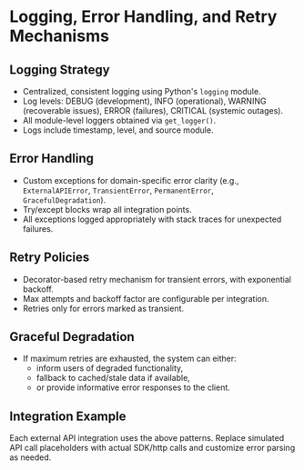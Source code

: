 # Logging, Error Handling, and Retry Mechanisms

## Logging Strategy
- Centralized, consistent logging using Python's `logging` module.
- Log levels: DEBUG (development), INFO (operational), WARNING (recoverable issues), ERROR (failures), CRITICAL (systemic outages).
- All module-level loggers obtained via `get_logger()`.
- Logs include timestamp, level, and source module.

## Error Handling
- Custom exceptions for domain-specific error clarity (e.g., `ExternalAPIError`, `TransientError`, `PermanentError`, `GracefulDegradation`).
- Try/except blocks wrap all integration points.
- All exceptions logged appropriately with stack traces for unexpected failures.

## Retry Policies
- Decorator-based retry mechanism for transient errors, with exponential backoff.
- Max attempts and backoff factor are configurable per integration.
- Retries only for errors marked as transient.

## Graceful Degradation
- If maximum retries are exhausted, the system can either:
  - inform users of degraded functionality,
  - fallback to cached/stale data if available,
  - or provide informative error responses to the client.

## Integration Example
Each external API integration uses the above patterns. Replace simulated API call placeholders with actual SDK/http calls and customize error parsing as needed.